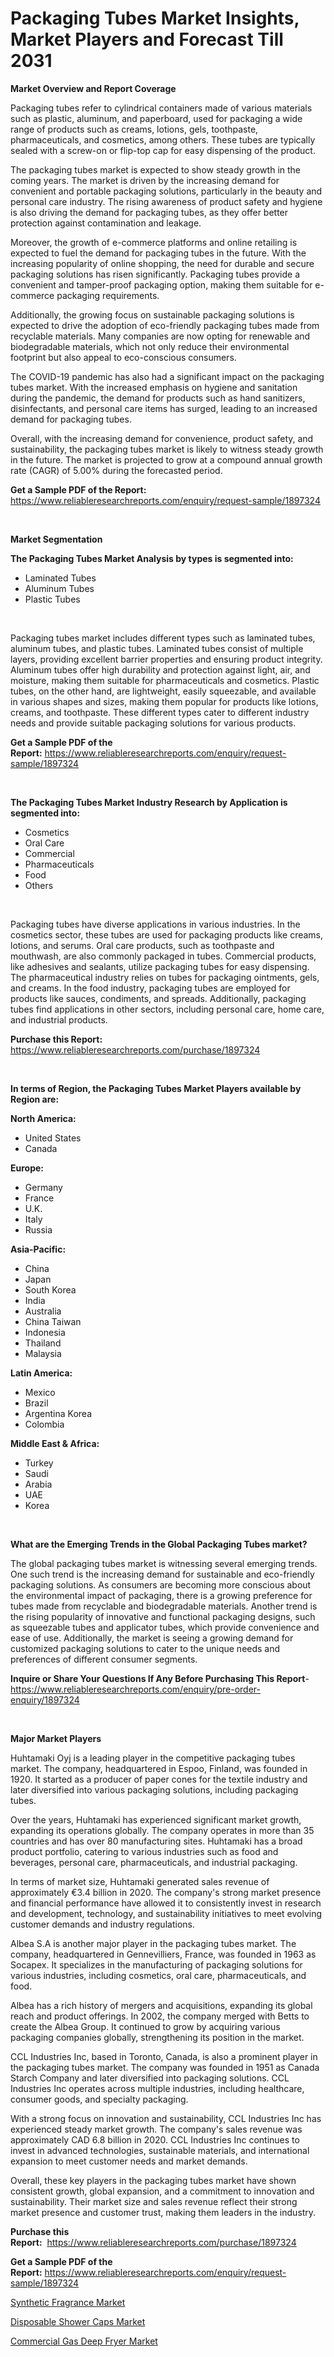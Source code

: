 <p><h1>Packaging Tubes Market Insights, Market Players and Forecast Till 2031</h1></p><p><strong>Market Overview and Report Coverage</strong></p>
<p><p>Packaging tubes refer to cylindrical containers made of various materials such as plastic, aluminum, and paperboard, used for packaging a wide range of products such as creams, lotions, gels, toothpaste, pharmaceuticals, and cosmetics, among others. These tubes are typically sealed with a screw-on or flip-top cap for easy dispensing of the product.</p><p>The packaging tubes market is expected to show steady growth in the coming years. The market is driven by the increasing demand for convenient and portable packaging solutions, particularly in the beauty and personal care industry. The rising awareness of product safety and hygiene is also driving the demand for packaging tubes, as they offer better protection against contamination and leakage.</p><p>Moreover, the growth of e-commerce platforms and online retailing is expected to fuel the demand for packaging tubes in the future. With the increasing popularity of online shopping, the need for durable and secure packaging solutions has risen significantly. Packaging tubes provide a convenient and tamper-proof packaging option, making them suitable for e-commerce packaging requirements.</p><p>Additionally, the growing focus on sustainable packaging solutions is expected to drive the adoption of eco-friendly packaging tubes made from recyclable materials. Many companies are now opting for renewable and biodegradable materials, which not only reduce their environmental footprint but also appeal to eco-conscious consumers.</p><p>The COVID-19 pandemic has also had a significant impact on the packaging tubes market. With the increased emphasis on hygiene and sanitation during the pandemic, the demand for products such as hand sanitizers, disinfectants, and personal care items has surged, leading to an increased demand for packaging tubes.</p><p>Overall, with the increasing demand for convenience, product safety, and sustainability, the packaging tubes market is likely to witness steady growth in the future. The market is projected to grow at a compound annual growth rate (CAGR) of 5.00% during the forecasted period.</p></p>
<p><strong>Get a Sample PDF of the Report:</strong> <a href="https://www.reliableresearchreports.com/enquiry/request-sample/1897324">https://www.reliableresearchreports.com/enquiry/request-sample/1897324</a></p>
<p>&nbsp;</p>
<p><strong>Market Segmentation</strong></p>
<p><strong>The Packaging Tubes Market Analysis by types is segmented into:</strong></p>
<p><ul><li>Laminated Tubes</li><li>Aluminum Tubes</li><li>Plastic Tubes</li></ul></p>
<p>&nbsp;</p>
<p><p>Packaging tubes market includes different types such as laminated tubes, aluminum tubes, and plastic tubes. Laminated tubes consist of multiple layers, providing excellent barrier properties and ensuring product integrity. Aluminum tubes offer high durability and protection against light, air, and moisture, making them suitable for pharmaceuticals and cosmetics. Plastic tubes, on the other hand, are lightweight, easily squeezable, and available in various shapes and sizes, making them popular for products like lotions, creams, and toothpaste. These different types cater to different industry needs and provide suitable packaging solutions for various products.</p></p>
<p><strong>Get a Sample PDF of the Report:</strong>&nbsp;<a href="https://www.reliableresearchreports.com/enquiry/request-sample/1897324">https://www.reliableresearchreports.com/enquiry/request-sample/1897324</a></p>
<p>&nbsp;</p>
<p><strong>The Packaging Tubes Market Industry Research by Application is segmented into:</strong></p>
<p><ul><li>Cosmetics</li><li>Oral Care</li><li>Commercial</li><li>Pharmaceuticals</li><li>Food</li><li>Others</li></ul></p>
<p>&nbsp;</p>
<p><p>Packaging tubes have diverse applications in various industries. In the cosmetics sector, these tubes are used for packaging products like creams, lotions, and serums. Oral care products, such as toothpaste and mouthwash, are also commonly packaged in tubes. Commercial products, like adhesives and sealants, utilize packaging tubes for easy dispensing. The pharmaceutical industry relies on tubes for packaging ointments, gels, and creams. In the food industry, packaging tubes are employed for products like sauces, condiments, and spreads. Additionally, packaging tubes find applications in other sectors, including personal care, home care, and industrial products.</p></p>
<p><strong>Purchase this Report:</strong>&nbsp; <a href="https://www.reliableresearchreports.com/purchase/1897324">https://www.reliableresearchreports.com/purchase/1897324</a></p>
<p>&nbsp;</p>
<p><strong>In terms of Region, the Packaging Tubes Market Players available by Region are:</strong></p>
<p>
    <p> <strong> North America: </strong>
        <ul>
            <li>United States</li>
            <li>Canada</li>
        </ul>
        </p> 
    <p> <strong> Europe: </strong>
        <ul>
            <li>Germany</li>
            <li>France</li>
            <li>U.K.</li>
            <li>Italy</li>
            <li>Russia</li>
        </ul>
        </p> 
    <p> <strong> Asia-Pacific: </strong>
        <ul>
            <li>China</li>
            <li>Japan</li>
            <li>South Korea</li>
            <li>India</li>
            <li>Australia</li>
            <li>China Taiwan</li>
            <li>Indonesia</li>
            <li>Thailand</li>
            <li>Malaysia</li>
        </ul>
        </p> 
    <p> <strong> Latin America: </strong>
        <ul>
            <li>Mexico</li>
            <li>Brazil</li>
            <li>Argentina Korea</li>
            <li>Colombia</li>
        </ul>
        </p> 
    <p> <strong> Middle East & Africa: </strong>
        <ul>
            <li>Turkey</li>
            <li>Saudi</li>
            <li>Arabia</li>
            <li>UAE</li>
            <li>Korea</li>
        </ul>
    </p>
    </p>
<p>&nbsp;</p>
<p><strong>What are the Emerging Trends in the Global Packaging Tubes market?</strong></p>
<p><p>The global packaging tubes market is witnessing several emerging trends. One such trend is the increasing demand for sustainable and eco-friendly packaging solutions. As consumers are becoming more conscious about the environmental impact of packaging, there is a growing preference for tubes made from recyclable and biodegradable materials. Another trend is the rising popularity of innovative and functional packaging designs, such as squeezable tubes and applicator tubes, which provide convenience and ease of use. Additionally, the market is seeing a growing demand for customized packaging solutions to cater to the unique needs and preferences of different consumer segments.</p></p>
<p><strong>Inquire or Share Your Questions If Any Before Purchasing This Report</strong>- <a href="https://www.reliableresearchreports.com/enquiry/pre-order-enquiry/1897324">https://www.reliableresearchreports.com/enquiry/pre-order-enquiry/1897324</a></p>
<p>&nbsp;</p>
<p><strong>Major Market Players</strong></p>
<p><p>Huhtamaki Oyj is a leading player in the competitive packaging tubes market. The company, headquartered in Espoo, Finland, was founded in 1920. It started as a producer of paper cones for the textile industry and later diversified into various packaging solutions, including packaging tubes.</p><p>Over the years, Huhtamaki has experienced significant market growth, expanding its operations globally. The company operates in more than 35 countries and has over 80 manufacturing sites. Huhtamaki has a broad product portfolio, catering to various industries such as food and beverages, personal care, pharmaceuticals, and industrial packaging.</p><p>In terms of market size, Huhtamaki generated sales revenue of approximately €3.4 billion in 2020. The company's strong market presence and financial performance have allowed it to consistently invest in research and development, technology, and sustainability initiatives to meet evolving customer demands and industry regulations.</p><p>Albea S.A is another major player in the packaging tubes market. The company, headquartered in Gennevilliers, France, was founded in 1963 as Socapex. It specializes in the manufacturing of packaging solutions for various industries, including cosmetics, oral care, pharmaceuticals, and food.</p><p>Albea has a rich history of mergers and acquisitions, expanding its global reach and product offerings. In 2002, the company merged with Betts to create the Albea Group. It continued to grow by acquiring various packaging companies globally, strengthening its position in the market.</p><p>CCL Industries Inc, based in Toronto, Canada, is also a prominent player in the packaging tubes market. The company was founded in 1951 as Canada Starch Company and later diversified into packaging solutions. CCL Industries Inc operates across multiple industries, including healthcare, consumer goods, and specialty packaging.</p><p>With a strong focus on innovation and sustainability, CCL Industries Inc has experienced steady market growth. The company's sales revenue was approximately CAD 6.8 billion in 2020. CCL Industries Inc continues to invest in advanced technologies, sustainable materials, and international expansion to meet customer needs and market demands.</p><p>Overall, these key players in the packaging tubes market have shown consistent growth, global expansion, and a commitment to innovation and sustainability. Their market size and sales revenue reflect their strong market presence and customer trust, making them leaders in the industry.</p></p>
<p><strong>Purchase this Report:</strong>&nbsp;&nbsp;<a href="https://www.reliableresearchreports.com/purchase/1897324">https://www.reliableresearchreports.com/purchase/1897324</a></p>
<p></p>
<p><strong>Get a Sample PDF of the Report:</strong>&nbsp;<a href="https://www.reliableresearchreports.com/enquiry/request-sample/1897324">https://www.reliableresearchreports.com/enquiry/request-sample/1897324</a></p>
<p><p><a href="https://github.com/gaydyna/Market-Research-Report-List-1/blob/main/synthetic-fragrance-market.md">Synthetic Fragrance Market</a></p><p><a href="https://github.com/JameTravis/Market-Research-Report-List-2/blob/main/disposable-shower-caps-market.md">Disposable Shower Caps Market</a></p><p><a href="https://github.com/amonskiyk/Market-Research-Report-List-1/blob/main/commercial-gas-deep-fryer-market.md">Commercial Gas Deep Fryer Market</a></p></p>